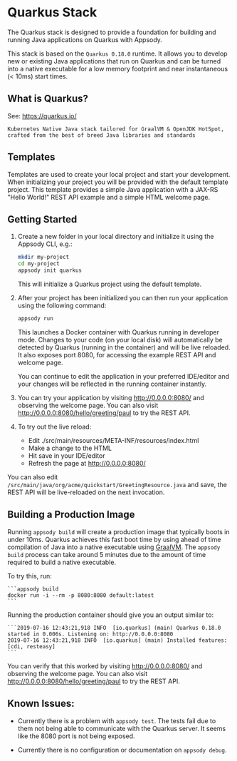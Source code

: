 # Quarkus Stack

The Quarkus stack is designed to provide a foundation for building and running Java applications on Quarkus with Appsody.

This stack is based on the `Quarkus 0.18.0` runtime. It allows you to develop new or existing Java applications that run on Quarkus and can be turned into a native executable for a low memory footprint and near instantaneous (< 10ms) start times.

## What is Quarkus?

See: https://quarkus.io/

`Kubernetes Native Java stack tailored for GraalVM & OpenJDK HotSpot, crafted from the best of breed Java libraries and standards`

## Templates

Templates are used to create your local project and start your development. When initializing your project you will be provided with the default template project. This template provides a simple Java application with a JAX-RS "Hello World!" REST API example and a simple HTML welcome page.

## Getting Started

1. Create a new folder in your local directory and initialize it using the Appsody CLI, e.g.:

    ```bash
    mkdir my-project
    cd my-project
    appsody init quarkus
    ```
    This will initialize a Quarkus project using the default template.

1. After your project has been initialized you can then run your application using the following command:

    ```bash
    appsody run
    ```

    This launches a Docker container with Quarkus running in developer mode. Changes to your code (on your local disk) will automatically be detected by Quarkus (running in the container) and will be live reloaded. It also exposes port 8080, for accessing the example REST API and welcome page.

    You can continue to edit the application in your preferred IDE/editor and your changes will be reflected in the running container instantly.

3. You can try your application by visiting http://0.0.0.0:8080/ and observing the welcome page. You can also visit http://0.0.0.0:8080/hello/greeting/paul to try the REST API. 

4. To try out the live reload:

    - Edit ./src/main/resources/META-INF/resources/index.html
    - Make a change to the HTML
    - Hit save in your IDE/editor
    - Refresh the page at http://0.0.0.0:8080/

You can also edit `/src/main/java/org/acme/quickstart/GreetingResource.java` and save, the REST API will be live-reloaded on the next invocation.

## Building a Production Image
Running `appsody build` will create a production image that typically boots in under 10ms. Quarkus achieves this fast boot time by using ahead of time compilation of Java into a native executable using [GraalVM](https://www.graalvm.org/). The `appsody build` process can take around 5 minutes due to the amount of time required to build a native executable.

To try this, run:

    ```appsody build
    docker run -i --rm -p 8080:8080 default:latest
    ```

Running the production container should give you an output similar to:

    ```2019-07-16 12:43:21,918 INFO  [io.quarkus] (main) Quarkus 0.18.0 started in 0.006s. Listening on: http://0.0.0.0:8080
    2019-07-16 12:43:21,918 INFO  [io.quarkus] (main) Installed features: [cdi, resteasy]
    ```

You can verify that this worked by visiting http://0.0.0.0:8080/ and observing the welcome page. You can also visit http://0.0.0.0:8080/hello/greeting/paul to try the REST API.

## Known Issues:

- Currently there is a problem with `appsody test`. The tests fail due to them not being able to communicate with the Quarkus server. It seems like the 8080 port is not being exposed.

- Currently there is no configuration or documentation on `appsody debug`.